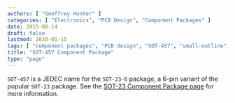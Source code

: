 ```yaml
---
authors: [ "Geoffrey Hunter" ]
categories: [ "Electronics", "PCB Design", "Component Packages" ]
date: 2015-08-14
draft: false
lastmod: 2020-01-15
tags: [ "component packages", "PCB design", "SOT-457", "small-outline", "transistor", "SOT-23", "JEDEC", "SOT-23-6" ]
title: "SOT-457 Component Package"
type: "page"
---
```


`SOT-457` is a JEDEC name for the `SOT-23-6` package, a 6-pin variant of the popular `SOT-23` package. See the [SOT-23 Component Package page](../sot-23-component-package) for more information.
